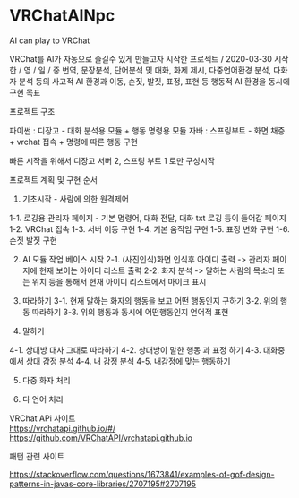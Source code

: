 # VRChatAINpc
AI can play to VRChat

VRChat를 AI가 자동으로 즐길수 있게 만들고자 시작한 프로젝트 / 2020-03-30 시작
한 / 영 / 일 / 중 번역, 문장분석, 단어분석 및 대화, 화제 제시, 다중언어환경 분석, 다화자 분석 등의 사고적 AI 환경과
이동, 손짓, 발짓, 표정, 표현 등 행동적 AI 환경을 동시에 구현 목표



프로젝트 구조

파이썬 : 디장고 - 대화 분석용 모듈 + 행동 명령용 모듈
자바 : 스프링부트 - 화면 채증 + vrchat 접속 + 명령에 따른 행동 구현


빠른 시작을 위해서 
디장고 서버 2, 스프링 부트 1 로만 구성시작

프로젝트 계획  및 구현 순서

1) 기초시작 - 사람에 의한 원격제어

  1-1. 로깅용 관리자 페이지 - 기본 명령어, 대화 전달, 대화 txt 로깅 등이 들어갈 페이지
  1-2. VRChat 접속
  1-3. 서버 이동 구현
  1-4. 기본 움직임 구현
  1-5. 표정 변화 구현
  1-6. 손짓 발짓 구현 
  
  
2) AI 모듈 작업 베이스 시작
  2-1. (사진인식)화면 인식후 아이디 출력 -> 관리자 페이지에 현재 보이는 아이디 리스트 출력
  2-2. 화자 분석 -> 말하는 사람의 목소리 또는 위치 등을 통해서 현재 아이디 리스트에서 마이크 표시


3) 따라하기
  3-1. 현재 말하는 화자의 행동을 보고 어떤 행동인지 구하기
  3-2. 위의 행동 따라하기
  3-3. 위의 행동과 동시에 어떤행동인지 언어적 표현
   
4) 말하기

4-1. 상대방 대사 그대로 따라하기
4-2. 상대방이 말한 행동 과 표정 하기
4-3. 대화중에서 상대 감정 분석 
4-4. 내 감정 분석
4-5. 내감정에 맞는 행동하기

5) 다중 화자 처리


6) 다 언어 처리



VRChat APi 사이트  
https://vrchatapi.github.io/#/  
https://github.com/VRChatAPI/vrchatapi.github.io  

패턴 관련 사이트 

https://stackoverflow.com/questions/1673841/examples-of-gof-design-patterns-in-javas-core-libraries/2707195#2707195 

